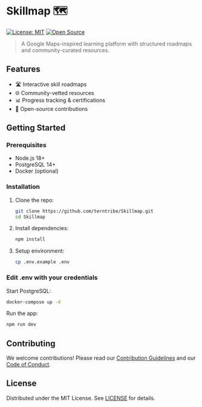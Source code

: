 # Skillmap 🗺️

[![License: MIT](https://img.shields.io/badge/License-MIT-blue.svg)](LICENSE)
[![Open Source](https://badges.frapsoft.com/os/v2/open-source.svg)](CONTRIBUTING.md)

> A Google Maps-inspired learning platform with structured roadmaps and community-curated resources.

## Features

- 🛣️ Interactive skill roadmaps
- 🌐 Community-vetted resources
- 📊 Progress tracking & certifications
- 👐 Open-source contributions

## Getting Started

### Prerequisites

- Node.js 18+
- PostgreSQL 14+
- Docker (optional)

### Installation

1. Clone the repo:

   ```bash
   git clone https://github.com/terntribe/Skillmap.git
   cd Skillmap
   ```

2. Install dependencies:

    ```bash
    npm install
    ```

3. Setup environment:

    ```bash
    cp .env.example .env
    ```

### Edit .env with your credentials

Start PostgreSQL:

```bash
docker-compose up -d
```

Run the app:

```bash
npm run dev
```

## Contributing

We welcome contributions! Please read our [Contribution Guidelines](https://github.com/terntribe/Skillmap/blob/main/CONTRIBUTING.md) and our [Code of Conduct](https://github.com/terntribe/Skillmap/blob/main/CODE_OF_CONDUCT.md).

## License

Distributed under the MIT License. See [LICENSE](https://github.com/terntribe/Skillmap/blob/main/LICENSE) for details.

